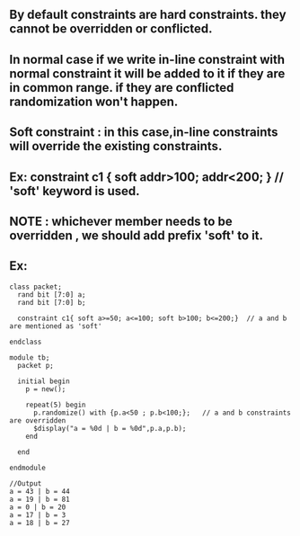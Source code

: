 ## By default constraints are hard constraints. they cannot be overridden or conflicted.

## In normal case if we write in-line constraint with normal constraint it will be added to it if they are in common range. if they are conflicted randomization won't happen.

## Soft constraint : in this case,in-line constraints will override the existing constraints.

## Ex: constraint c1 { soft addr>100; addr<200; }  // 'soft' keyword is used.

## NOTE : whichever member needs to be overridden , we should add prefix 'soft' to it.

## Ex:
```
class packet;
  rand bit [7:0] a;
  rand bit [7:0] b;
  
  constraint c1{ soft a>=50; a<=100; soft b>100; b<=200;}  // a and b are mentioned as 'soft'
  
endclass

module tb;
  packet p;
  
  initial begin
    p = new();
    
    repeat(5) begin
      p.randomize() with {p.a<50 ; p.b<100;};   // a and b constraints are overridden
      $display("a = %0d | b = %0d",p.a,p.b);
    end
    
  end
  
endmodule

//Output
a = 43 | b = 44
a = 19 | b = 81
a = 0 | b = 20
a = 17 | b = 3
a = 18 | b = 27
```


